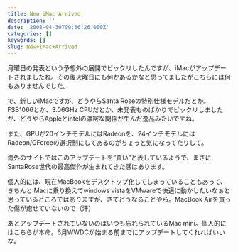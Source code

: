 ```yaml
---
title: New iMac Arrived
description: ''
date: '2008-04-30T09:36:26.000Z'
categories: []
keywords: []
slug: New+iMac+Arrived
---
```

月曜日の発表という予想外の展開でビックリしたんですが、iMacがアップデートされましたね。その後火曜日にも何かあるかなと思ってましたがこちらには何もありませんでした。

で、新しいiMacですが、どうやらSanta Roseの特別仕様モデルだとか。FSB1066とか、3.06GHz CPUだとか、未発表ものばかりでビックリしましたが、どうやらAppleとintelの濃密な関係が生んだ逸品みたいですね。

また、GPUが20インチモデルにはRadeonを、24インチモデルにはRadeon/GForceの選択制にしてあるのがちょっと気になってたりして。

海外のサイトではこのアップデートを”買い”と表しているようで、まさにSantaRose世代の最高傑作が生まれてきた感はあります。

個人的には、現在MacBookをデスクトップ化してしまっていることもあって、きちんとiMacに乗り換えてwindows vistaをVMwareで快適に動かしたいなぁと思っているところではありますが、さてどうなることやら。MacBook Airを買った傷が癒せていないので（汗）

あとアップデートされていないのはいつも忘れられているMac mini。個人的にはこちらが本命。6月WWDCが始まる前までにアップデートしてくれればいいな。